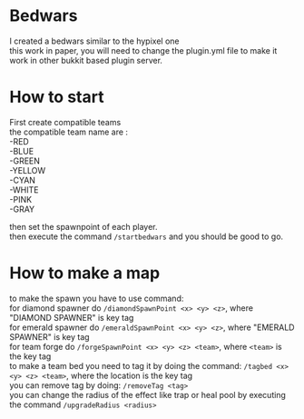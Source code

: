 # Bedwars
 I created a bedwars similar to the hypixel one <br>
 this work in paper, you will need to change the plugin.yml file to make it work in other bukkit based plugin server.

# How to start
 First create compatible teams <br>
the compatible team name are : <br>
    -RED <br>
    -BLUE <br>
    -GREEN <br>
    -YELLOW <br>
    -CYAN <br>
    -WHITE <br>
    -PINK <br>
    -GRAY <br>

then set the spawnpoint of each player. <br>
then execute the command `/startbedwars` and you should be good to go.

# How to make a map
 to make the spawn you have to use command: <br>
    for diamond spawner do `/diamondSpawnPoint <x> <y> <z>`, where "DIAMOND SPAWNER" is key tag <br>
    for emerald spawner do `/emeraldSpawnPoint <x> <y> <z>`, where "EMERALD SPAWNER" is key tag <br>
    for team forge do `/forgeSpawnPoint <x> <y> <z> <team>`, where `<team>` is the key tag <br>
to make a team bed you need to tag it by doing the command: `/tagbed <x> <y> <z> <team>`, where the location is the key tag <br>
you can remove tag by doing: `/removeTag <tag>` <br>
you can change the radius of the effect like trap or heal pool by executing the command `/upgradeRadius <radius>` <br>
